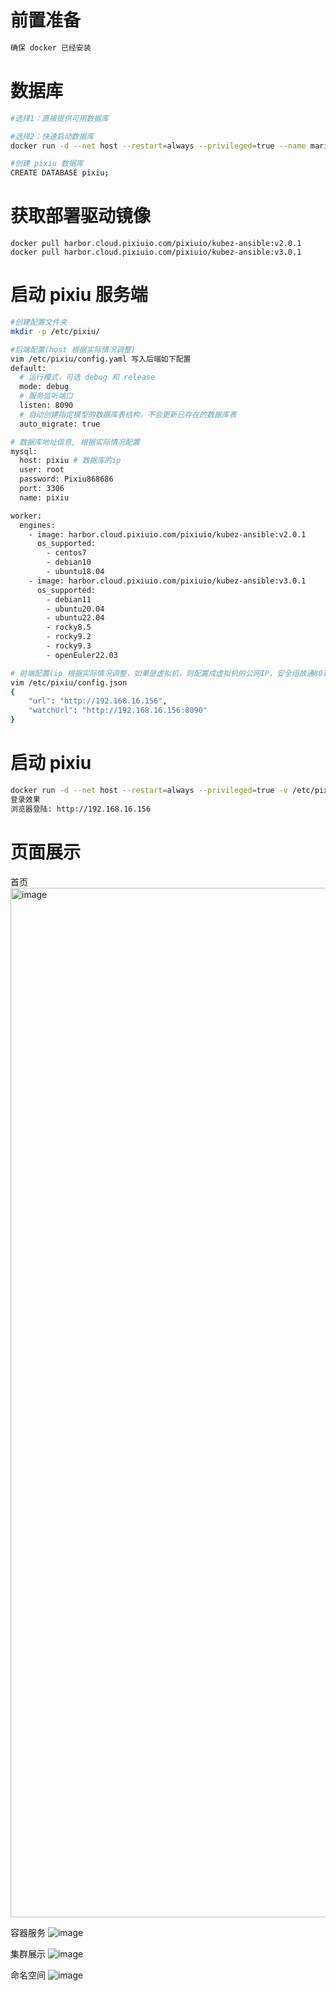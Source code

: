 # 前置准备
```bash
确保 docker 已经安装
```
# 数据库
```bash
#选择1：直接提供可用数据库

#选择2：快速启动数据库
docker run -d --net host --restart=always --privileged=true --name mariadb -e MYSQL_ROOT_PASSWORD="Pixiu868686" harbor.cloud.pixiuio.com/pixiuio/mysql:5.7

#创建 pixiu 数据库
CREATE DATABASE pixiu;
```

# 获取部署驱动镜像
```shell
docker pull harbor.cloud.pixiuio.com/pixiuio/kubez-ansible:v2.0.1
docker pull harbor.cloud.pixiuio.com/pixiuio/kubez-ansible:v3.0.1
```

# 启动 pixiu 服务端
```bash
#创建配置文件夹
mkdir -p /etc/pixiu/

#后端配置(host 根据实际情况调整)
vim /etc/pixiu/config.yaml 写入后端如下配置
default:
  # 运行模式，可选 debug 和 release
  mode: debug
  # 服务监听端口
  listen: 8090
  # 自动创建指定模型的数据库表结构，不会更新已存在的数据库表
  auto_migrate: true

# 数据库地址信息, 根据实际情况配置
mysql:
  host: pixiu # 数据库的ip
  user: root
  password: Pixiu868686
  port: 3306
  name: pixiu

worker:
  engines:
    - image: harbor.cloud.pixiuio.com/pixiuio/kubez-ansible:v2.0.1
      os_supported:
        - centos7
        - debian10
        - ubuntu18.04
    - image: harbor.cloud.pixiuio.com/pixiuio/kubez-ansible:v3.0.1
      os_supported:
        - debian11
        - ubuntu20.04
        - ubuntu22.04
        - rocky8.5
        - rocky9.2
        - rocky9.3
        - openEuler22.03

# 前端配置(ip 根据实际情况调整，如果是虚拟机，则配置成虚拟机的公网IP，安全组放通80和8090端口)
vim /etc/pixiu/config.json
{
    "url": "http://192.168.16.156",
    "watchUrl": "http://192.168.16.156:8090"
}
```
# 启动 pixiu
```bash
docker run -d --net host --restart=always --privileged=true -v /etc/pixiu:/etc/pixiu -v /var/run/docker.sock:/var/run/docker.sock --name pixiu-aio harbor.cloud.pixiuio.com/pixiuio/pixiu-aio
登录效果
浏览器登陆: http://192.168.16.156
```
# 页面展示
首页
<img width="1647" alt="image" src="https://github.com/youdian-xiaoshuai/pixiu/assets/64686398/9fc5e005-95cd-49ee-a13c-13f22949fd74">

容器服务
![image](https://github.com/youdian-xiaoshuai/pixiu/assets/64686398/9e450085-2297-4453-80e3-40b0775796a8)

集群展示
![image](https://github.com/youdian-xiaoshuai/pixiu/assets/64686398/9d3fa88a-6da1-4d86-bfb2-0f9a50ab77d5)

命名空间
![image](https://github.com/youdian-xiaoshuai/pixiu/assets/64686398/2af3946b-4f66-4859-bee4-68589d889ef5)




